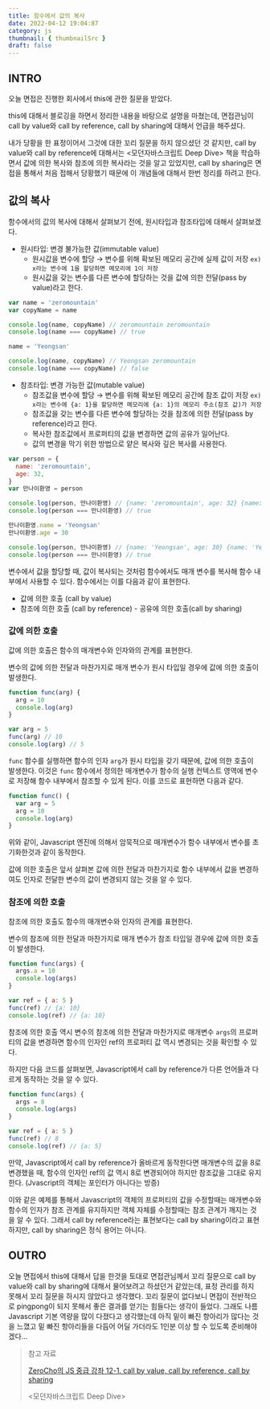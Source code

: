 ```yaml
---
title: 함수에서 값의 복사
date: 2022-04-12 19:04:87
category: js
thumbnail: { thumbnailSrc }
draft: false
---
```


## INTRO

오늘 면접은 진행한 회사에서 this에 관한 질문을 받았다.

this에 대해서 블로깅을 하면서 정리한 내용을 바탕으로 설명을 마쳤는데, 면접관님이 call by value와 call by reference, call by sharing에 대해서 언급을 해주셨다.

내가 당황을 한 표정이어서 그것에 대한 꼬리 질문을 하지 않으셨던 것 같지만, call by value와 call by reference에 대해서는 <모던자바스크립트 Deep Dive> 책을 학습하면서 값에 의한 복사와 참조에 의한 복사라는 것을 알고 있었지만, call by sharing은 면접을 통해서 처음 접해서 당황했기 때문에 이 개념들에 대해서 한번 정리를 하려고 한다.

## 값의 복사

함수에서의 값의 복사에 대해서 살펴보기 전에, 원시타입과 참조타입에 대해서 살펴보겠다.

- 원시타입: 변경 불가능한 값(immutable value)
  - 원시값을 변수에 할당 → 변수를 위해 확보된 메모리 공간에 실제 값이 저장 `ex) x라는 변수에 1을 할당하면 메모리에 1이 저장`
  - 원시값을 갖는 변수를 다른 변수에 할당하는 것을 값에 의한 전달(pass by value)라고 한다.

```js
var name = 'zeromountain'
var copyName = name

console.log(name, copyName) // zeromountain zeromountain
console.log(name === copyName) // true

name = 'Yeongsan'

console.log(name, copyName) // Yeongsan zeromountain
console.log(name === copyName) // false
```

- 참조타입: 변경 가능한 값(mutable value)
  - 참조값을 변수에 할당 → 변수를 위해 확보된 메모리 공간에 참조 값이 저장 `ex) x라는 변수에 {a: 1}을 할당하면 메모리에 {a: 1}의 메모리 주소(참조 값)가 저장`
  - 참조값을 갖는 변수를 다른 변수에 할당하는 것을 참조에 의한 전달(pass by reference)라고 한다.
  - 복사한 참조값에서 프로퍼티의 값을 변경하면 값의 공유가 일어난다.
  - 값의 변경을 막기 위한 방법으로 얕은 복사와 깊은 복사를 사용한다.

```js
var person = {
  name: 'zeromountain',
  age: 32,
}
var 만나이환영 = person

console.log(person, 만나이환영) // {name: 'zeromountain', age: 32} {name: 'zeromountain', age: 32}
console.log(person === 만나이환영) // true

만나이환영.name = 'Yeongsan'
만나이환영.age = 30

console.log(person, 만나이환영) // {name: 'Yeongsan', age: 30} {name: 'Yeongsan', age: 30}
console.log(person === 만나이환영) // true
```

변수에서 값을 할당할 때, 값이 복사되는 것처럼 함수에서도 매개 변수를 복사해 함수 내부에서 사용할 수 있다. 함수에서는 이를 다음과 같이 표현한다.

- 값에 의한 호출 (call by value)
- 참조에 의한 호출 (call by reference) - 공유에 의한 호출(call by sharing)

### 값에 의한 호출

값에 의한 호출은 함수의 매개변수와 인자와의 관계를 표현한다.

변수의 값에 의한 전달과 마찬가지로 매개 변수가 원시 타입일 경우에 값에 의한 호출이 발생한다.

```js
function func(arg) {
  arg = 10
  console.log(arg)
}

var arg = 5
func(arg) // 10
console.log(arg) // 5
```

`func` 함수를 실행하면 함수의 인자 `arg`가 원시 타입을 갖기 때문에, 값에 의한 호출이 발생한다. 이것은 `func` 함수에서 정의한 매개변수가 함수의 실행 컨텍스트 영역에 변수로 저장해 함수 내부에서 참조할 수 있게 된다. 이를 코드로 표현하면 다음과 같다.

```js
function func() {
  var arg = 5
  arg = 10
  console.log(arg)
}
```

위와 같이, Javascript 엔진에 의해서 암묵적으로 매개변수가 함수 내부에서 변수를 초기화한것과 같이 동작한다.

값에 의한 호출은 앞서 살펴본 값에 의한 전달과 마찬가지로 함수 내부에서 값을 변경하여도 인자로 전달한 변수의 값이 변경되지 않는 것을 알 수 있다.

### 참조에 의한 호출

참조에 의한 호출도 함수의 매개변수와 인자의 관계를 표현한다.

변수의 참조에 의한 전달과 마찬가지로 매개 변수가 참조 타입일 경우에 값에 의한 호출이 발생한다.

```js
function func(args) {
  args.a = 10
  console.log(args)
}

var ref = { a: 5 }
func(ref) // {a: 10}
console.log(ref) // {a: 10}
```

참조에 의한 호출 역시 변수의 참조에 의한 전달과 마찬가지로 매개변수 `args`의 프로퍼티의 값을 변경하면 함수의 인자인 ref의 프로퍼티 값 역시 변경되는 것을 확인할 수 있다.

하지만 다음 코드를 살펴보면, Javascript에서 call by reference가 다른 언어들과 다르게 동작하는 것을 알 수 있다.

```js
function func(args) {
  args = 8
  console.log(args)
}

var ref = { a: 5 }
func(ref) // 8
console.log(ref) // {a: 5}
```

만약, Javascript에서 call by reference가 올바르게 동작한다면 매개변수의 값을 8로 변경했을 때, 함수의 인자인 ref의 값 역시 8로 변경되어야 하지만 참조값을 그대로 유지한다. (Jvascript의 객체는 포인터가 아니다는 방증)

이와 같은 예제를 통해서 Javascript의 객체의 프로퍼티의 값을 수정할때는 매개변수와 함수의 인자가 참조 관계를 유지하지만 객체 자체를 수정할때는 참조 관계가 깨지는 것을 알 수 있다. 그래서 call by reference라는 표현보다는 call by sharing이라고 표현하지만, call by sharing은 정식 용어는 아니다.

## OUTRO

오늘 면접에서 this에 대해서 답을 한것을 토대로 면접관님께서 꼬리 질문으로 call by value와 call by sharing에 대해서 물어보려고 하셨던거 같았는데, 표정 관리를 하지 못해서 꼬리 질문을 하시지 않았다고 생각했다. 꼬리 질문이 없다보니 면접이 전반적으로 pingpong이 되지 못해서 좋은 결과를 얻기는 힘들다는 생각이 들었다. 그래도 나름 Javascript 기본 역량을 많이 다졌다고 생각했는데 아직 밑이 빠진 항아리가 많다는 것을 느꼈고 밑 빠진 항아리들을 다듬어 어딜 가더라도 1인분 이상 할 수 있도록 준비해야겠다...

> 참고 자료
>
> [ZeroCho의 JS 중급 강좌 12-1. call by value, call by reference, call by sharing](https://www.youtube.com/watch?v=-w-oJp6OVd4)
>
> <모던자바스크립트 Deep Dive>
